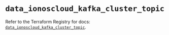 # `data_ionoscloud_kafka_cluster_topic`

Refer to the Terraform Registry for docs: [`data_ionoscloud_kafka_cluster_topic`](https://registry.terraform.io/providers/ionos-cloud/ionoscloud/6.7.1/docs/data-sources/kafka_cluster_topic).

